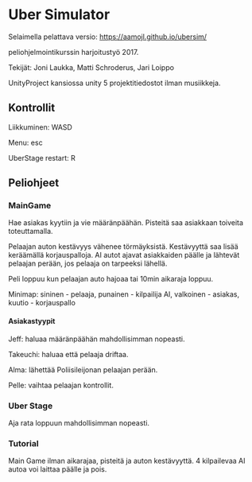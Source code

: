 # Uber Simulator

Selaimella pelattava versio: https://aamojl.github.io/ubersim/

peliohjelmointikurssin harjoitustyö 2017.

Tekijät: Joni Laukka, Matti Schroderus, Jari Loippo

UnityProject kansiossa unity 5 projektitiedostot ilman musiikkeja.

## Kontrollit
Liikkuminen: WASD

Menu: esc

UberStage restart: R

## Peliohjeet
### MainGame
Hae asiakas kyytiin ja vie määränpäähän. Pisteitä saa asiakkaan toiveita toteuttamalla.

Pelaajan auton kestävyys vähenee törmäyksistä. Kestävyyttä saa lisää keräämällä korjauspalloja. AI autot ajavat asiakkaiden päälle ja lähtevät pelaajan perään, jos pelaaja on tarpeeksi lähellä.

Peli loppuu kun pelaajan auto hajoaa tai 10min aikaraja loppuu.

Minimap: sininen - pelaaja, punainen - kilpailija AI, valkoinen - asiakas, kuutio - korjauspallo
#### Asiakastyypit

Jeff: haluaa määränpäähän mahdollisimman nopeasti.

Takeuchi: haluaa että pelaaja driftaa.

Alma: lähettää Poliisileijonan pelaajan perään.

Pelle: vaihtaa pelaajan kontrollit.

### Uber Stage
Aja rata loppuun mahdollisimman nopeasti.

### Tutorial
Main Game ilman aikarajaa, pisteitä ja auton kestävyyttä. 4 kilpailevaa AI autoa voi laittaa päälle ja pois.
